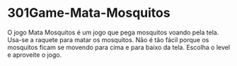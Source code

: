 # 301Game-Mata-Mosquitos
O jogo Mata Mosquitos é um jogo que pega mosquitos voando pela tela. Usa-se a raquete para matar os mosquitos. Não é tão fácil porque os mosquitos ficam se movendo para cima e para baixo da tela. Escolha o level e aproveite o jogo.
